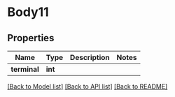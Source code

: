 # Body11

## Properties
Name | Type | Description | Notes
------------ | ------------- | ------------- | -------------
**terminal** | **int** |  | 

[[Back to Model list]](../../README.md#documentation-for-models) [[Back to API list]](../../README.md#documentation-for-api-endpoints) [[Back to README]](../../README.md)

